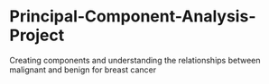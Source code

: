 # Principal-Component-Analysis-Project
Creating components and understanding the relationships between malignant and benign for breast cancer
